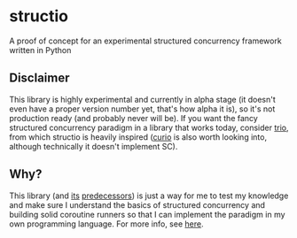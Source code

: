 # structio

A proof of concept for an experimental structured concurrency framework written in Python

## Disclaimer

This library is highly experimental and currently in alpha stage (it doesn't even have a proper version
number yet, that's how alpha it is), so it's not production ready (and probably never will be). If you
want the fancy structured concurrency paradigm in a library that works today, consider [trio](https://trio.readthedocs.org),
from which structio is heavily inspired ([curio](https://github.com/dabeaz/curio) is also worth looking into, although
technically it doesn't implement SC).

## Why?

This library (and [its](https://git.nocturn9x.space/nocturn9x/giambio) [predecessors](https://git.nocturn9x.space/nocturn9x/aiosched)) is just a way for me to test my knowledge and make sure I understand the basics of structured concurrency
and building solid coroutine runners so that I can implement the paradigm in my own programming language. For more info, see [here](https://git.nocturn9x.space/nocturn9x/peon).